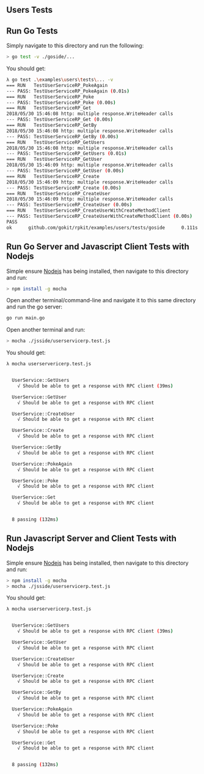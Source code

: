 ## Users Tests

## Run Go Tests

Simply navigate to this directory and run the following:

```bash
> go test -v ./goside/...
```

You should get:

```bash
λ go test .\examples\users\tests\... -v
=== RUN   TestUserServiceRP_PokeAgain
--- PASS: TestUserServiceRP_PokeAgain (0.01s)
=== RUN   TestUserServiceRP_Poke
--- PASS: TestUserServiceRP_Poke (0.00s)
=== RUN   TestUserServiceRP_Get
2018/05/30 15:46:08 http: multiple response.WriteHeader calls
--- PASS: TestUserServiceRP_Get (0.00s)
=== RUN   TestUserServiceRP_GetBy
2018/05/30 15:46:08 http: multiple response.WriteHeader calls
--- PASS: TestUserServiceRP_GetBy (0.00s)
=== RUN   TestUserServiceRP_GetUsers
2018/05/30 15:46:08 http: multiple response.WriteHeader calls
--- PASS: TestUserServiceRP_GetUsers (0.01s)
=== RUN   TestUserServiceRP_GetUser
2018/05/30 15:46:09 http: multiple response.WriteHeader calls
--- PASS: TestUserServiceRP_GetUser (0.00s)
=== RUN   TestUserServiceRP_Create
2018/05/30 15:46:09 http: multiple response.WriteHeader calls
--- PASS: TestUserServiceRP_Create (0.00s)
=== RUN   TestUserServiceRP_CreateUser
2018/05/30 15:46:09 http: multiple response.WriteHeader calls
--- PASS: TestUserServiceRP_CreateUser (0.00s)
=== RUN   TestUserServiceRP_CreateUserWithCreateMethodClient
--- PASS: TestUserServiceRP_CreateUserWithCreateMethodClient (0.00s)
PASS
ok      github.com/gokit/rpkit/examples/users/tests/goside      0.111s
```

## Run Go Server and Javascript Client Tests with Nodejs

Simple ensure [Nodejs](https://nodejs.org/) has being installed, then navigate to this directory and run:

```bash
> npm install -g mocha
```

Open another terminal/command-line and navigate it to this same directory and run the go server:

```bash
go run main.go
```

Open another terminal and run:

```bash
> mocha ./jsside/userservicerp.test.js
```

You should get:

```bash
λ mocha userservericerp.test.js


  UserService::GetUsers
    √ Should be able to get a response with RPC client (39ms)

  UserService::GetUser
    √ Should be able to get a response with RPC client

  UserService::CreateUser
    √ Should be able to get a response with RPC client

  UserService::Create
    √ Should be able to get a response with RPC client

  UserService::GetBy
    √ Should be able to get a response with RPC client

  UserService::PokeAgain
    √ Should be able to get a response with RPC client

  UserService::Poke
    √ Should be able to get a response with RPC client

  UserService::Get
    √ Should be able to get a response with RPC client


  8 passing (132ms)
```

## Run Javascript Server and Client Tests with Nodejs

Simple ensure [Nodejs](https://nodejs.org/) has being installed, then navigate to this directory and run:

```bash
> npm install -g mocha
> mocha ./jsside/userservicerp.test.js
```

You should get:

```bash
λ mocha userservericerp.test.js


  UserService::GetUsers
    √ Should be able to get a response with RPC client (39ms)

  UserService::GetUser
    √ Should be able to get a response with RPC client

  UserService::CreateUser
    √ Should be able to get a response with RPC client

  UserService::Create
    √ Should be able to get a response with RPC client

  UserService::GetBy
    √ Should be able to get a response with RPC client

  UserService::PokeAgain
    √ Should be able to get a response with RPC client

  UserService::Poke
    √ Should be able to get a response with RPC client

  UserService::Get
    √ Should be able to get a response with RPC client


  8 passing (132ms)
```
